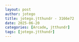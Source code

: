 ```yaml
---
layout: post
author: jotego
title: jotego.jtthundr - 3166e72
date: 2025-06-20
categories: [Arcade, jtthundr]
tags: [jotego.jtthundr]
---
```



